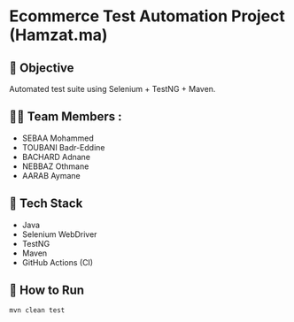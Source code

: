 # Ecommerce Test Automation Project (Hamzat.ma)

## 📌 Objective
Automated test suite using Selenium + TestNG + Maven.

## 👨‍💻 Team Members :

 - SEBAA Mohammed
 - TOUBANI Badr-Eddine
 - BACHARD Adnane 
 - NEBBAZ Othmane
 - AARAB Aymane


## 🔧 Tech Stack
- Java
- Selenium WebDriver
- TestNG
- Maven
- GitHub Actions (CI)

## 🚀 How to Run
```bash
mvn clean test
